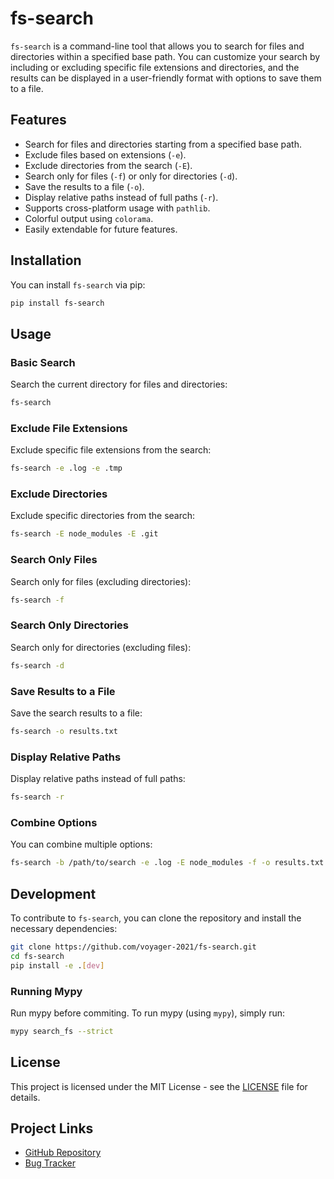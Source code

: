 
# fs-search

`fs-search` is a command-line tool that allows you to search for files and directories within a specified base path. You can customize your search by including or excluding specific file extensions and directories, and the results can be displayed in a user-friendly format with options to save them to a file.

## Features

- Search for files and directories starting from a specified base path.
- Exclude files based on extensions (`-e`).
- Exclude directories from the search (`-E`).
- Search only for files (`-f`) or only for directories (`-d`).
- Save the results to a file (`-o`).
- Display relative paths instead of full paths (`-r`).
- Supports cross-platform usage with `pathlib`.
- Colorful output using `colorama`.
- Easily extendable for future features.

## Installation

You can install `fs-search` via pip:

```bash
pip install fs-search
```

## Usage

### Basic Search

Search the current directory for files and directories:

```bash
fs-search
```

### Exclude File Extensions

Exclude specific file extensions from the search:

```bash
fs-search -e .log -e .tmp
```

### Exclude Directories

Exclude specific directories from the search:

```bash
fs-search -E node_modules -E .git
```

### Search Only Files

Search only for files (excluding directories):

```bash
fs-search -f
```

### Search Only Directories

Search only for directories (excluding files):

```bash
fs-search -d
```

### Save Results to a File

Save the search results to a file:

```bash
fs-search -o results.txt
```

### Display Relative Paths

Display relative paths instead of full paths:

```bash
fs-search -r
```

### Combine Options

You can combine multiple options:

```bash
fs-search -b /path/to/search -e .log -E node_modules -f -o results.txt
```

## Development

To contribute to `fs-search`, you can clone the repository and install the necessary dependencies:

```bash
git clone https://github.com/voyager-2021/fs-search.git
cd fs-search
pip install -e .[dev]
```

### Running Mypy

Run mypy before commiting. To run mypy (using `mypy`), simply run:

```bash
mypy search_fs --strict
```

## License

This project is licensed under the MIT License - see the [LICENSE](LICENSE) file for details.

## Project Links

- [GitHub Repository](https://github.com/voyager-2021/fs-search)
- [Bug Tracker](https://github.com/voyager-2021/fs-search/issues)
